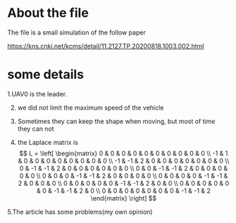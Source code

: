 # About the file

The file is a small simulation of the follow paper

https://kns.cnki.net/kcms/detail/11.2127.TP.20200818.1003.002.html

# some details

1.UAV0 is the leader.

2. we did not limit the maximum speed of the vehicle

3. Sometimes they can keep the shape when moving, but most of time they can not

4. the Laplace matrix is
   $$
   L = \left[ \begin{matrix} 
      0 & 0 & 0 & 0 & 0 & 0 & 0 & 0 & 0 & 0
   \\ -1 & 1 & 0 & 0 & 0 & 0 & 0 & 0 & 0 & 0
   \\ -1 & -1 & 2 & 0 & 0 & 0 & 0 & 0 & 0 & 0
   \\ 0 & -1 & -1 & 2 & 0 & 0 & 0 & 0 & 0 & 0
   \\ 0 & 0 & -1 & -1 & 2 & 0 & 0 & 0 & 0 & 0
   \\ 0 & 0 & 0 & -1 & -1 & 2 & 0 & 0 & 0 & 0
   \\ 0 & 0 & 0 & 0 & -1 & -1 & 2 & 0 & 0 & 0
   \\ 0 & 0 & 0 & 0 & 0 & -1 & -1 & 2 & 0 & 0
   \\ 0 & 0 & 0 & 0 & 0 & 0 & -1 & -1 & 2 & 0
   \\ 0 & 0 & 0 & 0 & 0 & 0 & 0 & -1 & -1 & 2
   \end{matrix} \right]
   $$
   

5.The article has some problems(my own opinion) 